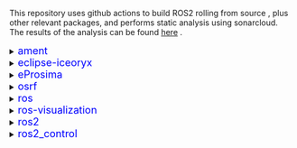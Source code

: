 This repository uses github actions to build ROS2 rolling from source , plus other relevant packages, and performs static analysis using sonarcloud.<br />The results of the analysis can be found [here](https://sonarcloud.io/summary/overall?id=muttistefano_ros2_sonarcloud) .<br /><details><summary><a style='color:blue;font-size:18px;'>ament</a></summary>
  * file : ament/ament_index/ament_index_python/ament_index_python/search_paths.py:21
<br />message : The return value of "str.format" must be used.
<br />[LINK](https://sonarcloud.io/project/issues?resolved=false&types=BUG&id=muttistefano_ros2_sonarcloud&open=AYISi4uWzCYfarq97P2L)
<br />
---
<br />
  * file : ament/ament_lint/ament_cpplint/ament_cpplint/cpplint.py:3621
<br />message : Rework this part of the regex to not match the empty string.
<br />[LINK](https://sonarcloud.io/project/issues?resolved=false&types=BUG&id=muttistefano_ros2_sonarcloud&open=AYISi4hnzCYfarq97PyS)
<br />
---
<br />
</details><details><summary><a style='color:blue;font-size:18px;'>eclipse-iceoryx</a></summary>
  * file : eclipse-iceoryx/iceoryx/doc/website/overrides/partials/footer.html:62
<br />message : Add an "alt" attribute to this image.
<br />[LINK](https://sonarcloud.io/project/issues?resolved=false&types=BUG&id=muttistefano_ros2_sonarcloud&open=AYISi1qYzCYfarq97PE2)
<br />
---
<br />
  * file : eclipse-iceoryx/iceoryx/doc/website/overrides/partials/footer.html:64
<br />message : Add an "alt" attribute to this image.
<br />[LINK](https://sonarcloud.io/project/issues?resolved=false&types=BUG&id=muttistefano_ros2_sonarcloud&open=AYISi1qYzCYfarq97PE3)
<br />
---
<br />
  * file : eclipse-iceoryx/iceoryx/doc/website/overrides/partials/footer.html:66
<br />message : Add an "alt" attribute to this image.
<br />[LINK](https://sonarcloud.io/project/issues?resolved=false&types=BUG&id=muttistefano_ros2_sonarcloud&open=AYISi1qYzCYfarq97PE4)
<br />
---
<br />
</details><details><summary><a style='color:blue;font-size:18px;'>eProsima</a></summary>
  * file : eProsima/Fast-CDR/include/fastcdr/FastBuffer.h:108
<br />message : Memory copy function accesses out-of-bound array element
<br />[LINK](https://sonarcloud.io/project/issues?resolved=false&types=BUG&id=muttistefano_ros2_sonarcloud&open=AYISi0NOzCYfarq97O-y)
<br />
---
<br />
  * file : eProsima/Fast-CDR/utils/doxygen/pages/customdoxygen.css:179
<br />message : Unexpected duplicate "font-size"
<br />[LINK](https://sonarcloud.io/project/issues?resolved=false&types=BUG&id=muttistefano_ros2_sonarcloud&open=AYISi0NwzCYfarq97O-7)
<br />
---
<br />
  * file : eProsima/Fast-CDR/utils/doxygen/pages/customdoxygen.css:266
<br />message : Unexpected nonstandard direction
<br />[LINK](https://sonarcloud.io/project/issues?resolved=false&types=BUG&id=muttistefano_ros2_sonarcloud&open=AYISi0NwzCYfarq97O-_)
<br />
---
<br />
  * file : eProsima/Fast-CDR/utils/doxygen/pages/customdoxygen.css:624
<br />message : Unexpected duplicate "background-color"
<br />[LINK](https://sonarcloud.io/project/issues?resolved=false&types=BUG&id=muttistefano_ros2_sonarcloud&open=AYISi0NwzCYfarq97O-8)
<br />
---
<br />
  * file : eProsima/Fast-CDR/utils/doxygen/pages/customdoxygen.css:805
<br />message : Unexpected missing generic font family
<br />[LINK](https://sonarcloud.io/project/issues?resolved=false&types=BUG&id=muttistefano_ros2_sonarcloud&open=AYISi0NwzCYfarq97O--)
<br />
---
<br />
  * file : eProsima/Fast-CDR/utils/doxygen/pages/customdoxygen.css:1013
<br />message : Unexpected duplicate "text-decoration"
<br />[LINK](https://sonarcloud.io/project/issues?resolved=false&types=BUG&id=muttistefano_ros2_sonarcloud&open=AYISi0NwzCYfarq97O-9)
<br />
---
<br />
  * file : eProsima/Fast-CDR/utils/doxygen/pages/eprosima_header.html:3
<br />message : Add "lang" and/or "xml:lang" attributes to this "html" element
<br />[LINK](https://sonarcloud.io/project/issues?resolved=false&types=BUG&id=muttistefano_ros2_sonarcloud&open=AYISi0NhzCYfarq97O-z)
<br />
---
<br />
  * file : eProsima/Fast-CDR/utils/doxygen/pages/eprosima_header.html:23
<br />message : Add "th" headers to this "table".
<br />[LINK](https://sonarcloud.io/project/issues?resolved=false&types=BUG&id=muttistefano_ros2_sonarcloud&open=AYISi0NhzCYfarq97O-1)
<br />
---
<br />
  * file : eProsima/Fast-CDR/utils/doxygen/pages/eprosima_header.html:23
<br />message : Add a description to this table.
<br />[LINK](https://sonarcloud.io/project/issues?resolved=false&types=BUG&id=muttistefano_ros2_sonarcloud&open=AYISi0NhzCYfarq97O-0)
<br />
---
<br />
  * file : eProsima/Fast-DDS/include/fastdds/rtps/common/Locator.h:252
<br />message : Use "operator==" to check object equality, "Locator_t" is not a trivially copyable type without padding.
<br />[LINK](https://sonarcloud.io/project/issues?resolved=false&types=BUG&id=muttistefano_ros2_sonarcloud&open=AYISiysezCYfarq97OI_)
<br />
---
<br />
  * file : eProsima/Fast-DDS/include/fastdds/rtps/messages/CDRMessage.hpp:95
<br />message : Null pointer passed to 1st parameter expecting 'nonnull'
<br />[LINK](https://sonarcloud.io/project/issues?resolved=false&types=BUG&id=muttistefano_ros2_sonarcloud&open=AYISiy0tzCYfarq97OPL)
<br />
---
<br />
  * file : eProsima/Fast-DDS/include/fastdds/rtps/messages/CDRMessage.hpp:472
<br />message : Null pointer passed to 2nd parameter expecting 'nonnull'
<br />[LINK](https://sonarcloud.io/project/issues?resolved=false&types=BUG&id=muttistefano_ros2_sonarcloud&open=AYISiy0tzCYfarq97OPM)
<br />
---
<br />
  * file : eProsima/Fast-DDS/include/fastdds/rtps/messages/RTPSMessageGroup.h:107
<br />message : Ensure that destructor of "RTPSMessageGroup" is exception-free and declare it "noexcept"
<br />[LINK](https://sonarcloud.io/project/issues?resolved=false&types=BUG&id=muttistefano_ros2_sonarcloud&open=AYISiy1zzCYfarq97OPc)
<br />
---
<br />
  * file : eProsima/Fast-DDS/include/fastrtps/utils/ProxyPool.hpp:75
<br />message : "std::move" shouldn't be called on a forwarding reference. Replace it with "std::forward".
<br />[LINK](https://sonarcloud.io/project/issues?resolved=false&types=BUG&id=muttistefano_ros2_sonarcloud&open=AYISiz_kzCYfarq97OxM)
<br />
---
<br />
  * file : eProsima/Fast-DDS/include/fastrtps/utils/ProxyPool.hpp:88
<br />message : "std::move" shouldn't be called on a forwarding reference. Replace it with "std::forward".
<br />[LINK](https://sonarcloud.io/project/issues?resolved=false&types=BUG&id=muttistefano_ros2_sonarcloud&open=AYISiz_kzCYfarq97OxO)
<br />
---
<br />
  * file : eProsima/Fast-DDS/include/fastrtps/utils/ProxyPool.hpp:98
<br />message : "std::move" shouldn't be called on a forwarding reference. Replace it with "std::forward".
<br />[LINK](https://sonarcloud.io/project/issues?resolved=false&types=BUG&id=muttistefano_ros2_sonarcloud&open=AYISiz_kzCYfarq97OxQ)
<br />
---
<br />
  * file : eProsima/Fast-DDS/include/fastrtps/utils/ProxyPool.hpp:98
<br />message : "std::move" shouldn't be called on a forwarding reference. Replace it with "std::forward".
<br />[LINK](https://sonarcloud.io/project/issues?resolved=false&types=BUG&id=muttistefano_ros2_sonarcloud&open=AYISiz_kzCYfarq97OxR)
<br />
---
<br />
  * file : eProsima/Fast-DDS/include/fastrtps/utils/shared_mutex.hpp:77
<br />message : Add a condition argument to this call to "wait".
<br />[LINK](https://sonarcloud.io/project/issues?resolved=false&types=BUG&id=muttistefano_ros2_sonarcloud&open=AYISiz-czCYfarq97Owe)
<br />
---
<br />
  * file : eProsima/Fast-DDS/include/fastrtps/utils/shared_mutex.hpp:82
<br />message : Add a condition argument to this call to "wait".
<br />[LINK](https://sonarcloud.io/project/issues?resolved=false&types=BUG&id=muttistefano_ros2_sonarcloud&open=AYISiz-czCYfarq97Owf)
<br />
---
<br />
  * file : eProsima/Fast-DDS/include/fastrtps/utils/shared_mutex.hpp:111
<br />message : Add a condition argument to this call to "wait".
<br />[LINK](https://sonarcloud.io/project/issues?resolved=false&types=BUG&id=muttistefano_ros2_sonarcloud&open=AYISiz-czCYfarq97Owg)
<br />
---
<br />
  * file : eProsima/Fast-DDS/src/cpp/dynamic-types/DynamicData.cpp:1229
<br />message : 1st function call argument is an uninitialized value
<br />[LINK](https://sonarcloud.io/project/issues?resolved=false&types=BUG&id=muttistefano_ros2_sonarcloud&open=AYISixjWzCYfarq97N7i)
<br />
---
<br />
  * file : eProsima/Fast-DDS/src/cpp/dynamic-types/DynamicTypeBuilderFactory.cpp:1108
<br />message : Forming reference to null pointer
<br />[LINK](https://sonarcloud.io/project/issues?resolved=false&types=BUG&id=muttistefano_ros2_sonarcloud&open=AYISixkXzCYfarq97N_c)
<br />
---
<br />
  * file : eProsima/Fast-DDS/src/cpp/dynamic-types/DynamicTypeBuilderFactory.cpp:1113
<br />message : Forming reference to null pointer
<br />[LINK](https://sonarcloud.io/project/issues?resolved=false&types=BUG&id=muttistefano_ros2_sonarcloud&open=AYISixkXzCYfarq97N_d)
<br />
---
<br />
  * file : eProsima/Fast-DDS/src/cpp/dynamic-types/DynamicTypeBuilderFactory.cpp:1119
<br />message : Forming reference to null pointer
<br />[LINK](https://sonarcloud.io/project/issues?resolved=false&types=BUG&id=muttistefano_ros2_sonarcloud&open=AYISixkXzCYfarq97N_e)
<br />
---
<br />
  * file : eProsima/Fast-DDS/src/cpp/dynamic-types/DynamicTypeBuilderFactory.cpp:1124
<br />message : Forming reference to null pointer
<br />[LINK](https://sonarcloud.io/project/issues?resolved=false&types=BUG&id=muttistefano_ros2_sonarcloud&open=AYISixkXzCYfarq97N_f)
<br />
---
<br />
  * file : eProsima/Fast-DDS/src/cpp/dynamic-types/DynamicTypeBuilderFactory.cpp:1129
<br />message : Forming reference to null pointer
<br />[LINK](https://sonarcloud.io/project/issues?resolved=false&types=BUG&id=muttistefano_ros2_sonarcloud&open=AYISixkXzCYfarq97N_g)
<br />
---
<br />
  * file : eProsima/Fast-DDS/src/cpp/dynamic-types/DynamicTypeBuilderFactory.cpp:1134
<br />message : Forming reference to null pointer
<br />[LINK](https://sonarcloud.io/project/issues?resolved=false&types=BUG&id=muttistefano_ros2_sonarcloud&open=AYISixkXzCYfarq97N_h)
<br />
---
<br />
  * file : eProsima/Fast-DDS/src/cpp/fastdds/core/policy/ParameterList.cpp:127
<br />message : The left operand of '==' is a garbage value
<br />[LINK](https://sonarcloud.io/project/issues?resolved=false&types=BUG&id=muttistefano_ros2_sonarcloud&open=AYISixU7zCYfarq97NVz)
<br />
---
<br />
  * file : eProsima/Fast-DDS/src/cpp/fastdds/core/policy/ParameterList.cpp:195
<br />message : The left operand of '==' is a garbage value
<br />[LINK](https://sonarcloud.io/project/issues?resolved=false&types=BUG&id=muttistefano_ros2_sonarcloud&open=AYISixU7zCYfarq97NV0)
<br />
---
<br />
  * file : eProsima/Fast-DDS/src/cpp/fastdds/core/policy/QosPoliciesSerializer.hpp:872
<br />message : 1st function call argument is an uninitialized value
<br />[LINK](https://sonarcloud.io/project/issues?resolved=false&types=BUG&id=muttistefano_ros2_sonarcloud&open=AYISixUezCYfarq97NVs)
<br />
---
<br />
  * file : eProsima/Fast-DDS/src/cpp/fastdds/domain/DomainParticipantImpl.cpp:1659
<br />message : Called C++ object pointer is null
<br />[LINK](https://sonarcloud.io/project/issues?resolved=false&types=BUG&id=muttistefano_ros2_sonarcloud&open=AYISixA0zCYfarq97NF-)
<br />
---
<br />
  * file : eProsima/Fast-DDS/src/cpp/fastdds/publisher/DataWriterImpl.cpp:1850
<br />message : The left operand of '==' is a garbage value
<br />[LINK](https://sonarcloud.io/project/issues?resolved=false&types=BUG&id=muttistefano_ros2_sonarcloud&open=AYISixPxzCYfarq97NSv)
<br />
---
<br />
  * file : eProsima/Fast-DDS/src/cpp/fastdds/subscriber/DataReaderImpl/ReadTakeCommand.hpp:93
<br />message : Do not throw uncaught exceptions in a destructor.
<br />[LINK](https://sonarcloud.io/project/issues?resolved=false&types=BUG&id=muttistefano_ros2_sonarcloud&open=AYISixBhzCYfarq97NHE)
<br />
---
<br />
  * file : eProsima/Fast-DDS/src/cpp/rtps/DataSharing/DataSharingListener.cpp:46
<br />message : Do not throw uncaught exceptions in a destructor.
<br />[LINK](https://sonarcloud.io/project/issues?resolved=false&types=BUG&id=muttistefano_ros2_sonarcloud&open=AYKfoz9MEkPBL9VHvoyi)
<br />
---
<br />
  * file : eProsima/Fast-DDS/src/cpp/rtps/flowcontrol/FlowControllerImpl.hpp:204
<br />message : Ensure that destructor of "FlowControllerAsyncPublishMode" is exception-free and declare it "noexcept"
<br />[LINK](https://sonarcloud.io/project/issues?resolved=false&types=BUG&id=muttistefano_ros2_sonarcloud&open=AYISiwwkzCYfarq97MyI)
<br />
---
<br />
  * file : eProsima/Fast-DDS/src/cpp/rtps/flowcontrol/FlowControllerImpl.hpp:226
<br />message : Add a condition argument to this call to "wait".
<br />[LINK](https://sonarcloud.io/project/issues?resolved=false&types=BUG&id=muttistefano_ros2_sonarcloud&open=AYISiwwkzCYfarq97MyM)
<br />
---
<br />
  * file : eProsima/Fast-DDS/src/cpp/rtps/flowcontrol/FlowControllerImpl.hpp:256
<br />message : Give class "FlowControllerSyncPublishMode" a noexcept destructor (for instance, make sure all subclasses have noexcept destructors).
<br />[LINK](https://sonarcloud.io/project/issues?resolved=false&types=BUG&id=muttistefano_ros2_sonarcloud&open=AYISiwwkzCYfarq97MyP)
<br />
---
<br />
  * file : eProsima/Fast-DDS/src/cpp/rtps/flowcontrol/FlowControllerImpl.hpp:270
<br />message : Give class "FlowControllerLimitedAsyncPublishMode" a noexcept destructor (for instance, make sure all subclasses have noexcept destructors).
<br />[LINK](https://sonarcloud.io/project/issues?resolved=false&types=BUG&id=muttistefano_ros2_sonarcloud&open=AYISiwwkzCYfarq97MyR)
<br />
---
<br />
  * file : eProsima/Fast-DDS/src/cpp/rtps/history/BasicPayloadPool.hpp:82
<br />message : The left operand of '==' is a garbage value
<br />[LINK](https://sonarcloud.io/project/issues?resolved=false&types=BUG&id=muttistefano_ros2_sonarcloud&open=AYISiwevzCYfarq97LWL)
<br />
---
<br />
  * file : eProsima/Fast-DDS/src/cpp/rtps/history/PoolConfig.h:49
<br />message : 2 uninitialized fields at the end of the constructor call
<br />[LINK](https://sonarcloud.io/project/issues?resolved=false&types=BUG&id=muttistefano_ros2_sonarcloud&open=AYISiwf2zCYfarq97LWn)
<br />
---
<br />
  * file : eProsima/Fast-DDS/src/cpp/rtps/messages/RTPSMessageGroup.cpp:218
<br />message : Ensure that destructor of "RTPSMessageGroup" is exception-free and declare it "noexcept"
<br />[LINK](https://sonarcloud.io/project/issues?resolved=false&types=BUG&id=muttistefano_ros2_sonarcloud&open=AYISiw0IzCYfarq97M08)
<br />
---
<br />
  * file : eProsima/Fast-DDS/src/cpp/rtps/messages/RTPSMessageGroup.cpp:230
<br />message : Do not throw uncaught exceptions in a destructor.
<br />[LINK](https://sonarcloud.io/project/issues?resolved=false&types=BUG&id=muttistefano_ros2_sonarcloud&open=AYISiw0IzCYfarq97M1H)
<br />
---
<br />
  * file : eProsima/Fast-DDS/src/cpp/rtps/messages/SendBuffersManager.cpp:92
<br />message : Add a condition argument to this call to "wait".
<br />[LINK](https://sonarcloud.io/project/issues?resolved=false&types=BUG&id=muttistefano_ros2_sonarcloud&open=AYISiw2JzCYfarq97M2o)
<br />
---
<br />
  * file : eProsima/Fast-DDS/src/cpp/rtps/participant/RTPSParticipantImpl.cpp:486
<br />message : Do not throw uncaught exceptions in a destructor.
<br />[LINK](https://sonarcloud.io/project/issues?resolved=false&types=BUG&id=muttistefano_ros2_sonarcloud&open=AYISiwWszCYfarq97LOf)
<br />
---
<br />
  * file : eProsima/Fast-DDS/src/cpp/rtps/persistence/sqlite3.c:21035
<br />message : Identical sub-expressions on both sides of operator "==".
<br />[LINK](https://sonarcloud.io/project/issues?resolved=false&types=BUG&id=muttistefano_ros2_sonarcloud&open=AYISiwtAzCYfarq97L2t)
<br />
---
<br />
  * file : eProsima/Fast-DDS/src/cpp/rtps/persistence/sqlite3.c:23519
<br />message : Access to field 'xWrite' results in a dereference of a null pointer (loaded from field 'pMethods')
<br />[LINK](https://sonarcloud.io/project/issues?resolved=false&types=BUG&id=muttistefano_ros2_sonarcloud&open=AYISiwtIzCYfarq97Mob)
<br />
---
<br />
  * file : eProsima/Fast-DDS/src/cpp/rtps/persistence/sqlite3.c:23530
<br />message : Access to field 'xFileSize' results in a dereference of a null pointer (loaded from field 'pMethods')
<br />[LINK](https://sonarcloud.io/project/issues?resolved=false&types=BUG&id=muttistefano_ros2_sonarcloud&open=AYISiwtIzCYfarq97Moc)
<br />
---
<br />
  * file : eProsima/Fast-DDS/src/cpp/rtps/persistence/sqlite3.c:28207
<br />message : Access to field 'pNext' results in a dereference of a null pointer (loaded from variable 'pBuf')
<br />[LINK](https://sonarcloud.io/project/issues?resolved=false&types=BUG&id=muttistefano_ros2_sonarcloud&open=AYISiwtIzCYfarq97Mod)
<br />
---
<br />
  * file : eProsima/Fast-DDS/src/cpp/rtps/persistence/sqlite3.c:28217
<br />message : Access to field 'pNext' results in a dereference of a null pointer (loaded from variable 'pBuf')
<br />[LINK](https://sonarcloud.io/project/issues?resolved=false&types=BUG&id=muttistefano_ros2_sonarcloud&open=AYISiwtIzCYfarq97Moe)
<br />
---
<br />
  * file : eProsima/Fast-DDS/src/cpp/rtps/persistence/sqlite3.c:29603
<br />message : Null pointer passed to 2nd parameter expecting 'nonnull'
<br />[LINK](https://sonarcloud.io/project/issues?resolved=false&types=BUG&id=muttistefano_ros2_sonarcloud&open=AYISiwtIzCYfarq97Mof)
<br />
---
<br />
  * file : eProsima/Fast-DDS/src/cpp/rtps/persistence/sqlite3.c:31638
<br />message : Identical sub-expressions on both sides of operator "==".
<br />[LINK](https://sonarcloud.io/project/issues?resolved=false&types=BUG&id=muttistefano_ros2_sonarcloud&open=AYISiwtAzCYfarq97L5J)
<br />
---
<br />
  * file : eProsima/Fast-DDS/src/cpp/rtps/persistence/sqlite3.c:31646
<br />message : Identical sub-expressions on both sides of operator "==".
<br />[LINK](https://sonarcloud.io/project/issues?resolved=false&types=BUG&id=muttistefano_ros2_sonarcloud&open=AYISiwtAzCYfarq97L5K)
<br />
---
<br />
  * file : eProsima/Fast-DDS/src/cpp/rtps/persistence/sqlite3.c:32975
<br />message : Null pointer passed to 1st parameter expecting 'nonnull'
<br />[LINK](https://sonarcloud.io/project/issues?resolved=false&types=BUG&id=muttistefano_ros2_sonarcloud&open=AYISiwtIzCYfarq97Mog)
<br />
---
<br />
  * file : eProsima/Fast-DDS/src/cpp/rtps/persistence/sqlite3.c:49776
<br />message : The left operand of '&' is a garbage value
<br />[LINK](https://sonarcloud.io/project/issues?resolved=false&types=BUG&id=muttistefano_ros2_sonarcloud&open=AYISiwtIzCYfarq97Moi)
<br />
---
<br />
  * file : eProsima/Fast-DDS/src/cpp/rtps/persistence/sqlite3.c:50282
<br />message : Memory set function overflows the destination buffer
<br />[LINK](https://sonarcloud.io/project/issues?resolved=false&types=BUG&id=muttistefano_ros2_sonarcloud&open=AYISiwtIzCYfarq97Moj)
<br />
---
<br />
  * file : eProsima/Fast-DDS/src/cpp/rtps/persistence/sqlite3.c:55801
<br />message : Access to field 'pgno' results in a dereference of a null pointer (loaded from variable 'pList')
<br />[LINK](https://sonarcloud.io/project/issues?resolved=false&types=BUG&id=muttistefano_ros2_sonarcloud&open=AYISiwtIzCYfarq97Mok)
<br />
---
<br />
  * file : eProsima/Fast-DDS/src/cpp/rtps/persistence/sqlite3.c:57638
<br />message : Identical sub-expressions on both sides of operator "".
<br />[LINK](https://sonarcloud.io/project/issues?resolved=false&types=BUG&id=muttistefano_ros2_sonarcloud&open=AYISiwtBzCYfarq97L9K)
<br />
---
<br />
  * file : eProsima/Fast-DDS/src/cpp/rtps/persistence/sqlite3.c:57670
<br />message : Out of bound memory access (access exceeds upper limit of memory block)
<br />[LINK](https://sonarcloud.io/project/issues?resolved=false&types=BUG&id=muttistefano_ros2_sonarcloud&open=AYISiwtIzCYfarq97Mom)
<br />
---
<br />
  * file : eProsima/Fast-DDS/src/cpp/rtps/persistence/sqlite3.c:59196
<br />message : Identical sub-expressions on both sides of operator "==".
<br />[LINK](https://sonarcloud.io/project/issues?resolved=false&types=BUG&id=muttistefano_ros2_sonarcloud&open=AYISiwtBzCYfarq97L9i)
<br />
---
<br />
  * file : eProsima/Fast-DDS/src/cpp/rtps/persistence/sqlite3.c:60180
<br />message : Dereference of null pointer (loaded from variable 'pbOpen')
<br />[LINK](https://sonarcloud.io/project/issues?resolved=false&types=BUG&id=muttistefano_ros2_sonarcloud&open=AYISiwtIzCYfarq97Mon)
<br />
---
<br />
  * file : eProsima/Fast-DDS/src/cpp/rtps/persistence/sqlite3.c:61931
<br />message : Null pointer passed to 1st parameter expecting 'nonnull'
<br />[LINK](https://sonarcloud.io/project/issues?resolved=false&types=BUG&id=muttistefano_ros2_sonarcloud&open=AYISiwtIzCYfarq97Moo)
<br />
---
<br />
  * file : eProsima/Fast-DDS/src/cpp/rtps/persistence/sqlite3.c:63787
<br />message : Access to field 'pData' results in a dereference of a null pointer (loaded from variable 'pPage')
<br />[LINK](https://sonarcloud.io/project/issues?resolved=false&types=BUG&id=muttistefano_ros2_sonarcloud&open=AYISiwtIzCYfarq97Mop)
<br />
---
<br />
  * file : eProsima/Fast-DDS/src/cpp/rtps/persistence/sqlite3.c:71998
<br />message : The left operand of '+' is a garbage value
<br />[LINK](https://sonarcloud.io/project/issues?resolved=false&types=BUG&id=muttistefano_ros2_sonarcloud&open=AYISiwtIzCYfarq97Mos)
<br />
---
<br />
  * file : eProsima/Fast-DDS/src/cpp/rtps/persistence/sqlite3.c:72023
<br />message : Null pointer passed to 2nd parameter expecting 'nonnull'
<br />[LINK](https://sonarcloud.io/project/issues?resolved=false&types=BUG&id=muttistefano_ros2_sonarcloud&open=AYISiwtIzCYfarq97Mot)
<br />
---
<br />
  * file : eProsima/Fast-DDS/src/cpp/rtps/persistence/sqlite3.c:72500
<br />message : Out of bound memory access (access exceeds upper limit of memory block)
<br />[LINK](https://sonarcloud.io/project/issues?resolved=false&types=BUG&id=muttistefano_ros2_sonarcloud&open=AYISiwtIzCYfarq97Mou)
<br />
---
<br />
  * file : eProsima/Fast-DDS/src/cpp/rtps/persistence/sqlite3.c:72588
<br />message : Out of bound memory access (access exceeds upper limit of memory block)
<br />[LINK](https://sonarcloud.io/project/issues?resolved=false&types=BUG&id=muttistefano_ros2_sonarcloud&open=AYISiwtIzCYfarq97Mov)
<br />
---
<br />
  * file : eProsima/Fast-DDS/src/cpp/rtps/persistence/sqlite3.c:74057
<br />message : Null pointer passed to 2nd parameter expecting 'nonnull'
<br />[LINK](https://sonarcloud.io/project/issues?resolved=false&types=BUG&id=muttistefano_ros2_sonarcloud&open=AYISiwtIzCYfarq97Mow)
<br />
---
<br />
  * file : eProsima/Fast-DDS/src/cpp/rtps/persistence/sqlite3.c:74242
<br />message : The left operand of '+' is a garbage value
<br />[LINK](https://sonarcloud.io/project/issues?resolved=false&types=BUG&id=muttistefano_ros2_sonarcloud&open=AYISiwtIzCYfarq97Mox)
<br />
---
<br />
  * file : eProsima/Fast-DDS/src/cpp/rtps/persistence/sqlite3.c:74270
<br />message : Branch condition evaluates to a garbage value
<br />[LINK](https://sonarcloud.io/project/issues?resolved=false&types=BUG&id=muttistefano_ros2_sonarcloud&open=AYISiwtIzCYfarq97Moy)
<br />
---
<br />
  * file : eProsima/Fast-DDS/src/cpp/rtps/persistence/sqlite3.c:77300
<br />message : Assigned value is garbage or undefined
<br />[LINK](https://sonarcloud.io/project/issues?resolved=false&types=BUG&id=muttistefano_ros2_sonarcloud&open=AYISiwtIzCYfarq97Moz)
<br />
---
<br />
  * file : eProsima/Fast-DDS/src/cpp/rtps/persistence/sqlite3.c:78939
<br />message : Memory set function overflows the destination buffer
<br />[LINK](https://sonarcloud.io/project/issues?resolved=false&types=BUG&id=muttistefano_ros2_sonarcloud&open=AYISiwtIzCYfarq97Mo0)
<br />
---
<br />
  * file : eProsima/Fast-DDS/src/cpp/rtps/persistence/sqlite3.c:80552
<br />message : Out of bound memory access (access exceeds upper limit of memory block)
<br />[LINK](https://sonarcloud.io/project/issues?resolved=false&types=BUG&id=muttistefano_ros2_sonarcloud&open=AYISiwtIzCYfarq97Mo1)
<br />
---
<br />
  * file : eProsima/Fast-DDS/src/cpp/rtps/persistence/sqlite3.c:83494
<br />message : Out of bound memory access (access exceeds upper limit of memory block)
<br />[LINK](https://sonarcloud.io/project/issues?resolved=false&types=BUG&id=muttistefano_ros2_sonarcloud&open=AYISiwtIzCYfarq97Mo2)
<br />
---
<br />
  * file : eProsima/Fast-DDS/src/cpp/rtps/persistence/sqlite3.c:86405
<br />message : Address of stack memory associated with local variable 'zBase' returned to caller
<br />[LINK](https://sonarcloud.io/project/issues?resolved=false&types=BUG&id=muttistefano_ros2_sonarcloud&open=AYISiwtIzCYfarq97Mo3)
<br />
---
<br />
  * file : eProsima/Fast-DDS/src/cpp/rtps/persistence/sqlite3.c:96382
<br />message : Memory set function overflows the destination buffer
<br />[LINK](https://sonarcloud.io/project/issues?resolved=false&types=BUG&id=muttistefano_ros2_sonarcloud&open=AYISiwtIzCYfarq97Mo6)
<br />
---
<br />
  * file : eProsima/Fast-DDS/src/cpp/rtps/persistence/sqlite3.c:96799
<br />message : Memory copy function accesses out-of-bound array element
<br />[LINK](https://sonarcloud.io/project/issues?resolved=false&types=BUG&id=muttistefano_ros2_sonarcloud&open=AYISiwtIzCYfarq97Mo7)
<br />
---
<br />
  * file : eProsima/Fast-DDS/src/cpp/rtps/persistence/sqlite3.c:97058
<br />message : Dereference of null pointer
<br />[LINK](https://sonarcloud.io/project/issues?resolved=false&types=BUG&id=muttistefano_ros2_sonarcloud&open=AYISiwtIzCYfarq97Mo8)
<br />
---
<br />
  * file : eProsima/Fast-DDS/src/cpp/rtps/persistence/sqlite3.c:98630
<br />message : Memory copy function accesses out-of-bound array element
<br />[LINK](https://sonarcloud.io/project/issues?resolved=false&types=BUG&id=muttistefano_ros2_sonarcloud&open=AYISiwtIzCYfarq97Mo-)
<br />
---
<br />
  * file : eProsima/Fast-DDS/src/cpp/rtps/persistence/sqlite3.c:98630
<br />message : Null pointer passed to 2nd parameter expecting 'nonnull'
<br />[LINK](https://sonarcloud.io/project/issues?resolved=false&types=BUG&id=muttistefano_ros2_sonarcloud&open=AYISiwtIzCYfarq97Mo9)
<br />
---
<br />
  * file : eProsima/Fast-DDS/src/cpp/rtps/persistence/sqlite3.c:101569
<br />message : Access to field 'flags' results in a dereference of a null pointer (loaded from variable 'pLeft')
<br />[LINK](https://sonarcloud.io/project/issues?resolved=false&types=BUG&id=muttistefano_ros2_sonarcloud&open=AYISiwtIzCYfarq97Mo_)
<br />
---
<br />
  * file : eProsima/Fast-DDS/src/cpp/rtps/persistence/sqlite3.c:101651
<br />message : Access to field 'nExpr' results in a dereference of a null pointer (loaded from field 'pList')
<br />[LINK](https://sonarcloud.io/project/issues?resolved=false&types=BUG&id=muttistefano_ros2_sonarcloud&open=AYISiwtIzCYfarq97MpA)
<br />
---
<br />
  * file : eProsima/Fast-DDS/src/cpp/rtps/persistence/sqlite3.c:102071
<br />message : Null pointer passed to 2nd parameter expecting 'nonnull'
<br />[LINK](https://sonarcloud.io/project/issues?resolved=false&types=BUG&id=muttistefano_ros2_sonarcloud&open=AYISiwtIzCYfarq97MpB)
<br />
---
<br />
  * file : eProsima/Fast-DDS/src/cpp/rtps/persistence/sqlite3.c:102965
<br />message : Out of bound memory access (access exceeds upper limit of memory block)
<br />[LINK](https://sonarcloud.io/project/issues?resolved=false&types=BUG&id=muttistefano_ros2_sonarcloud&open=AYISiwtIzCYfarq97MpC)
<br />
---
<br />
  * file : eProsima/Fast-DDS/src/cpp/rtps/persistence/sqlite3.c:103694
<br />message : Access to field 'nExpr' results in a dereference of a null pointer (loaded from variable 'pEList')
<br />[LINK](https://sonarcloud.io/project/issues?resolved=false&types=BUG&id=muttistefano_ros2_sonarcloud&open=AYISiwtIzCYfarq97MpD)
<br />
---
<br />
  * file : eProsima/Fast-DDS/src/cpp/rtps/persistence/sqlite3.c:104998
<br />message : Access to field 'nExpr' results in a dereference of a null pointer (loaded from variable 'pFarg')
<br />[LINK](https://sonarcloud.io/project/issues?resolved=false&types=BUG&id=muttistefano_ros2_sonarcloud&open=AYISiwtIzCYfarq97MpE)
<br />
---
<br />
  * file : eProsima/Fast-DDS/src/cpp/rtps/persistence/sqlite3.c:108170
<br />message : Returned pointer value points outside the original object (potential buffer overflow)
<br />[LINK](https://sonarcloud.io/project/issues?resolved=false&types=BUG&id=muttistefano_ros2_sonarcloud&open=AYISiwtIzCYfarq97MpF)
<br />
---
<br />
  * file : eProsima/Fast-DDS/src/cpp/rtps/persistence/sqlite3.c:112309
<br />message : Access to field 'nSrc' results in a dereference of a null pointer (loaded from variable 'pTabList')
<br />[LINK](https://sonarcloud.io/project/issues?resolved=false&types=BUG&id=muttistefano_ros2_sonarcloud&open=AYISiwtIzCYfarq97MpK)
<br />
---
<br />
  * file : eProsima/Fast-DDS/src/cpp/rtps/persistence/sqlite3.c:115117
<br />message : Access to field 'z' results in a dereference of a null pointer (loaded from variable 'pCons')
<br />[LINK](https://sonarcloud.io/project/issues?resolved=false&types=BUG&id=muttistefano_ros2_sonarcloud&open=AYISiwtIzCYfarq97MpL)
<br />
---
<br />
  * file : eProsima/Fast-DDS/src/cpp/rtps/persistence/sqlite3.c:115797
<br />message : Memory copy function overflows the destination buffer
<br />[LINK](https://sonarcloud.io/project/issues?resolved=false&types=BUG&id=muttistefano_ros2_sonarcloud&open=AYISiwtIzCYfarq97MpM)
<br />
---
<br />
  * file : eProsima/Fast-DDS/src/cpp/rtps/persistence/sqlite3.c:116947
<br />message : Out of bound memory access (access exceeds upper limit of memory block)
<br />[LINK](https://sonarcloud.io/project/issues?resolved=false&types=BUG&id=muttistefano_ros2_sonarcloud&open=AYISiwtIzCYfarq97MpO)
<br />
---
<br />
  * file : eProsima/Fast-DDS/src/cpp/rtps/persistence/sqlite3.c:117662
<br />message : Out of bound memory access (access exceeds upper limit of memory block)
<br />[LINK](https://sonarcloud.io/project/issues?resolved=false&types=BUG&id=muttistefano_ros2_sonarcloud&open=AYISiwtIzCYfarq97MpP)
<br />
---
<br />
  * file : eProsima/Fast-DDS/src/cpp/rtps/persistence/sqlite3.c:120615
<br />message : Memory copy function overflows the destination buffer
<br />[LINK](https://sonarcloud.io/project/issues?resolved=false&types=BUG&id=muttistefano_ros2_sonarcloud&open=AYISiwtIzCYfarq97MpQ)
<br />
---
<br />
  * file : eProsima/Fast-DDS/src/cpp/rtps/persistence/sqlite3.c:122231
<br />message : Access to field 'nKeyCol' results in a dereference of a null pointer (loaded from variable 'pIdx')
<br />[LINK](https://sonarcloud.io/project/issues?resolved=false&types=BUG&id=muttistefano_ros2_sonarcloud&open=AYISiwtIzCYfarq97MpR)
<br />
---
<br />
  * file : eProsima/Fast-DDS/src/cpp/rtps/persistence/sqlite3.c:122556
<br />message : Out of bound memory access (access exceeds upper limit of memory block)
<br />[LINK](https://sonarcloud.io/project/issues?resolved=false&types=BUG&id=muttistefano_ros2_sonarcloud&open=AYISiwtIzCYfarq97MpS)
<br />
---
<br />
  * file : eProsima/Fast-DDS/src/cpp/rtps/persistence/sqlite3.c:122965
<br />message : Access to field 'op' results in a dereference of a null pointer (loaded from variable 'pStep')
<br />[LINK](https://sonarcloud.io/project/issues?resolved=false&types=BUG&id=muttistefano_ros2_sonarcloud&open=AYISiwtIzCYfarq97MpT)
<br />
---
<br />
  * file : eProsima/Fast-DDS/src/cpp/rtps/persistence/sqlite3.c:122970
<br />message : Access to field 'op' results in a dereference of a null pointer (loaded from variable 'pStep')
<br />[LINK](https://sonarcloud.io/project/issues?resolved=false&types=BUG&id=muttistefano_ros2_sonarcloud&open=AYISiwtIzCYfarq97MpU)
<br />
---
<br />
  * file : eProsima/Fast-DDS/src/cpp/rtps/persistence/sqlite3.c:126056
<br />message : Access to field 'tnum' results in a dereference of a null pointer (loaded from variable 'pSrcIdx')
<br />[LINK](https://sonarcloud.io/project/issues?resolved=false&types=BUG&id=muttistefano_ros2_sonarcloud&open=AYISiwtIzCYfarq97MpV)
<br />
---
<br />
  * file : eProsima/Fast-DDS/src/cpp/rtps/persistence/sqlite3.c:129429
<br />message : Identical sub-expressions on both sides of operator "==".
<br />[LINK](https://sonarcloud.io/project/issues?resolved=false&types=BUG&id=muttistefano_ros2_sonarcloud&open=AYISiwtFzCYfarq97MZM)
<br />
---
<br />
  * file : eProsima/Fast-DDS/src/cpp/rtps/persistence/sqlite3.c:130940
<br />message : Out of bound memory access (access exceeds upper limit of memory block)
<br />[LINK](https://sonarcloud.io/project/issues?resolved=false&types=BUG&id=muttistefano_ros2_sonarcloud&open=AYISiwtIzCYfarq97MpX)
<br />
---
<br />
  * file : eProsima/Fast-DDS/src/cpp/rtps/persistence/sqlite3.c:131335
<br />message : Identical sub-expressions on both sides of operator "-".
<br />[LINK](https://sonarcloud.io/project/issues?resolved=false&types=BUG&id=muttistefano_ros2_sonarcloud&open=AYISiwtFzCYfarq97MZz)
<br />
---
<br />
  * file : eProsima/Fast-DDS/src/cpp/rtps/persistence/sqlite3.c:133530
<br />message : Out of bound memory access (access exceeds upper limit of memory block)
<br />[LINK](https://sonarcloud.io/project/issues?resolved=false&types=BUG&id=muttistefano_ros2_sonarcloud&open=AYISiwtIzCYfarq97MpY)
<br />
---
<br />
  * file : eProsima/Fast-DDS/src/cpp/rtps/persistence/sqlite3.c:134449
<br />message : Out of bound memory access (access exceeds upper limit of memory block)
<br />[LINK](https://sonarcloud.io/project/issues?resolved=false&types=BUG&id=muttistefano_ros2_sonarcloud&open=AYISiwtIzCYfarq97MpZ)
<br />
---
<br />
  * file : eProsima/Fast-DDS/src/cpp/rtps/persistence/sqlite3.c:135059
<br />message : Out of bound memory access (access exceeds upper limit of memory block)
<br />[LINK](https://sonarcloud.io/project/issues?resolved=false&types=BUG&id=muttistefano_ros2_sonarcloud&open=AYISiwtIzCYfarq97Mpc)
<br />
---
<br />
  * file : eProsima/Fast-DDS/src/cpp/rtps/persistence/sqlite3.c:135455
<br />message : Out of bound memory access (access exceeds upper limit of memory block)
<br />[LINK](https://sonarcloud.io/project/issues?resolved=false&types=BUG&id=muttistefano_ros2_sonarcloud&open=AYISiwtIzCYfarq97Mpd)
<br />
---
<br />
  * file : eProsima/Fast-DDS/src/cpp/rtps/persistence/sqlite3.c:136347
<br />message : Access to field 'pSrc' results in a dereference of a null pointer (loaded from variable 'pSub')
<br />[LINK](https://sonarcloud.io/project/issues?resolved=false&types=BUG&id=muttistefano_ros2_sonarcloud&open=AYISiwtIzCYfarq97Mpe)
<br />
---
<br />
  * file : eProsima/Fast-DDS/src/cpp/rtps/persistence/sqlite3.c:136382
<br />message : Out of bound memory access (access exceeds upper limit of memory block)
<br />[LINK](https://sonarcloud.io/project/issues?resolved=false&types=BUG&id=muttistefano_ros2_sonarcloud&open=AYISiwtIzCYfarq97Mpf)
<br />
---
<br />
  * file : eProsima/Fast-DDS/src/cpp/rtps/persistence/sqlite3.c:137150
<br />message : Returned pointer value points outside the original object (potential buffer overflow)
<br />[LINK](https://sonarcloud.io/project/issues?resolved=false&types=BUG&id=muttistefano_ros2_sonarcloud&open=AYISiwtIzCYfarq97Mpg)
<br />
---
<br />
  * file : eProsima/Fast-DDS/src/cpp/rtps/persistence/sqlite3.c:138173
<br />message : Returned pointer value points outside the original object (potential buffer overflow)
<br />[LINK](https://sonarcloud.io/project/issues?resolved=false&types=BUG&id=muttistefano_ros2_sonarcloud&open=AYISiwtIzCYfarq97Mpi)
<br />
---
<br />
  * file : eProsima/Fast-DDS/src/cpp/rtps/persistence/sqlite3.c:140054
<br />message : Access to field 'pSchema' results in a dereference of a null pointer (loaded from variable 'pLink')
<br />[LINK](https://sonarcloud.io/project/issues?resolved=false&types=BUG&id=muttistefano_ros2_sonarcloud&open=AYISiwtIzCYfarq97Mpj)
<br />
---
<br />
  * file : eProsima/Fast-DDS/src/cpp/rtps/persistence/sqlite3.c:146322
<br />message : Dereference of null pointer
<br />[LINK](https://sonarcloud.io/project/issues?resolved=false&types=BUG&id=muttistefano_ros2_sonarcloud&open=AYISiwtIzCYfarq97Mpk)
<br />
---
<br />
  * file : eProsima/Fast-DDS/src/cpp/rtps/persistence/sqlite3.c:147194
<br />message : Memory copy function overflows the destination buffer
<br />[LINK](https://sonarcloud.io/project/issues?resolved=false&types=BUG&id=muttistefano_ros2_sonarcloud&open=AYISiwtIzCYfarq97Mpl)
<br />
---
<br />
  * file : eProsima/Fast-DDS/src/cpp/rtps/persistence/sqlite3.c:147692
<br />message : Memory set function overflows the destination buffer
<br />[LINK](https://sonarcloud.io/project/issues?resolved=false&types=BUG&id=muttistefano_ros2_sonarcloud&open=AYISiwtIzCYfarq97Mpm)
<br />
---
<br />
  * file : eProsima/Fast-DDS/src/cpp/rtps/persistence/sqlite3.c:148889
<br />message : Out of bound memory access (access exceeds upper limit of memory block)
<br />[LINK](https://sonarcloud.io/project/issues?resolved=false&types=BUG&id=muttistefano_ros2_sonarcloud&open=AYISiwtIzCYfarq97Mpn)
<br />
---
<br />
  * file : eProsima/Fast-DDS/src/cpp/rtps/persistence/sqlite3.c:149559
<br />message : Access to field 'op' results in a dereference of a null pointer
<br />[LINK](https://sonarcloud.io/project/issues?resolved=false&types=BUG&id=muttistefano_ros2_sonarcloud&open=AYISiwtIzCYfarq97Mpo)
<br />
---
<br />
  * file : eProsima/Fast-DDS/src/cpp/rtps/persistence/sqlite3.c:154116
<br />message : Memory set function overflows the destination buffer
<br />[LINK](https://sonarcloud.io/project/issues?resolved=false&types=BUG&id=muttistefano_ros2_sonarcloud&open=AYISiwtIzCYfarq97Mpp)
<br />
---
<br />
  * file : eProsima/Fast-DDS/src/cpp/rtps/persistence/sqlite3.c:154627
<br />message : Access to field 'pParse' results in a dereference of a null pointer (loaded from variable 'pWInfo')
<br />[LINK](https://sonarcloud.io/project/issues?resolved=false&types=BUG&id=muttistefano_ros2_sonarcloud&open=AYISiwtIzCYfarq97Mpq)
<br />
---
<br />
  * file : eProsima/Fast-DDS/src/cpp/rtps/persistence/sqlite3.c:168161
<br />message : Array access (from variable 'zFilename') results in a null pointer dereference
<br />[LINK](https://sonarcloud.io/project/issues?resolved=false&types=BUG&id=muttistefano_ros2_sonarcloud&open=AYISiwtIzCYfarq97Mps)
<br />
---
<br />
  * file : eProsima/Fast-DDS/src/cpp/rtps/persistence/sqlite3.c:169410
<br />message : Out of bound memory access (access exceeds upper limit of memory block)
<br />[LINK](https://sonarcloud.io/project/issues?resolved=false&types=BUG&id=muttistefano_ros2_sonarcloud&open=AYISiwtIzCYfarq97Mpt)
<br />
---
<br />
  * file : eProsima/Fast-DDS/src/cpp/rtps/persistence/sqlite3.c:169410
<br />message : Out of bound memory access (access exceeds upper limit of memory block)
<br />[LINK](https://sonarcloud.io/project/issues?resolved=false&types=BUG&id=muttistefano_ros2_sonarcloud&open=AYISiwtIzCYfarq97Mpu)
<br />
---
<br />
  * file : eProsima/Fast-DDS/src/cpp/rtps/persistence/sqlite3.c:169410
<br />message : Out of bound memory access (access exceeds upper limit of memory block)
<br />[LINK](https://sonarcloud.io/project/issues?resolved=false&types=BUG&id=muttistefano_ros2_sonarcloud&open=AYISiwtIzCYfarq97Mpv)
<br />
---
<br />
  * file : eProsima/Fast-DDS/src/cpp/rtps/persistence/sqlite3.c:169410
<br />message : Out of bound memory access (access exceeds upper limit of memory block)
<br />[LINK](https://sonarcloud.io/project/issues?resolved=false&types=BUG&id=muttistefano_ros2_sonarcloud&open=AYISiwtIzCYfarq97Mpw)
<br />
---
<br />
  * file : eProsima/Fast-DDS/src/cpp/rtps/transport/ChannelResource.cpp:48
<br />message : Null pointer passed to 1st parameter expecting 'nonnull'
<br />[LINK](https://sonarcloud.io/project/issues?resolved=false&types=BUG&id=muttistefano_ros2_sonarcloud&open=AYISiwG_zCYfarq97Kys)
<br />
---
<br />
  * file : eProsima/Fast-DDS/src/cpp/rtps/transport/TCPAcceptorBasic.h:59
<br />message : Do not throw uncaught exceptions in a destructor.
<br />[LINK](https://sonarcloud.io/project/issues?resolved=false&types=BUG&id=muttistefano_ros2_sonarcloud&open=AYISiwH3zCYfarq97Ky8)
<br />
---
<br />
  * file : eProsima/Fast-DDS/src/cpp/rtps/transport/TCPAcceptorBasic.h:60
<br />message : Do not throw uncaught exceptions in a destructor.
<br />[LINK](https://sonarcloud.io/project/issues?resolved=false&types=BUG&id=muttistefano_ros2_sonarcloud&open=AYISiwH3zCYfarq97Ky9)
<br />
---
<br />
  * file : eProsima/Fast-DDS/src/cpp/rtps/transport/TCPAcceptorSecure.h:60
<br />message : Do not throw uncaught exceptions in a destructor.
<br />[LINK](https://sonarcloud.io/project/issues?resolved=false&types=BUG&id=muttistefano_ros2_sonarcloud&open=AYISiwJEzCYfarq97K1o)
<br />
---
<br />
  * file : eProsima/Fast-DDS/src/cpp/rtps/transport/TCPAcceptorSecure.h:61
<br />message : Do not throw uncaught exceptions in a destructor.
<br />[LINK](https://sonarcloud.io/project/issues?resolved=false&types=BUG&id=muttistefano_ros2_sonarcloud&open=AYISiwJEzCYfarq97K1p)
<br />
---
<br />
  * file : eProsima/Fast-DDS/src/cpp/rtps/transport/TCPv4Transport.cpp:124
<br />message : Use pointer or reference to avoid slicing from "TCPv4TransportDescriptor" to "TCPTransportDescriptor".
<br />[LINK](https://sonarcloud.io/project/issues?resolved=false&types=BUG&id=muttistefano_ros2_sonarcloud&open=AYISiwDNzCYfarq97KvP)
<br />
---
<br />
  * file : eProsima/Fast-DDS/src/cpp/rtps/transport/shared_mem/SharedMemManager.hpp:261
<br />message : Do not throw uncaught exceptions in a destructor.
<br />[LINK](https://sonarcloud.io/project/issues?resolved=false&types=BUG&id=muttistefano_ros2_sonarcloud&open=AYISiwAvzCYfarq97Ks8)
<br />
---
<br />
  * file : eProsima/Fast-DDS/src/cpp/rtps/transport/tcp/RTCPMessageManager.cpp:74
<br />message : Memory copy function overflows the destination buffer
<br />[LINK](https://sonarcloud.io/project/issues?resolved=false&types=BUG&id=muttistefano_ros2_sonarcloud&open=AYISiv_EzCYfarq97Kpv)
<br />
---
<br />
  * file : eProsima/Fast-DDS/src/cpp/rtps/transport/test_UDPv4Transport.cpp:289
<br />message : Null pointer passed to 1st parameter expecting 'nonnull'
<br />[LINK](https://sonarcloud.io/project/issues?resolved=false&types=BUG&id=muttistefano_ros2_sonarcloud&open=AYISiv_UzCYfarq97KqS)
<br />
---
<br />
  * file : eProsima/Fast-DDS/src/cpp/rtps/writer/StatefulWriter.cpp:339
<br />message : Do not throw uncaught exceptions in a destructor.
<br />[LINK](https://sonarcloud.io/project/issues?resolved=false&types=BUG&id=muttistefano_ros2_sonarcloud&open=AYISiw4TzCYfarq97M5g)
<br />
---
<br />
  * file : eProsima/Fast-DDS/src/cpp/rtps/writer/StatefulWriter.cpp:346
<br />message : Do not throw uncaught exceptions in a destructor.
<br />[LINK](https://sonarcloud.io/project/issues?resolved=false&types=BUG&id=muttistefano_ros2_sonarcloud&open=AYISiw4TzCYfarq97M5h)
<br />
---
<br />
  * file : eProsima/Fast-DDS/src/cpp/rtps/writer/StatefulWriter.cpp:353
<br />message : Do not throw uncaught exceptions in a destructor.
<br />[LINK](https://sonarcloud.io/project/issues?resolved=false&types=BUG&id=muttistefano_ros2_sonarcloud&open=AYISiw4TzCYfarq97M5i)
<br />
---
<br />
  * file : eProsima/Fast-DDS/src/cpp/rtps/xmlparser/XMLDynamicParser.cpp:196
<br />message : Called C++ object pointer is null
<br />[LINK](https://sonarcloud.io/project/issues?resolved=false&types=BUG&id=muttistefano_ros2_sonarcloud&open=AYISiwhUzCYfarq97Lna)
<br />
---
<br />
  * file : eProsima/Fast-DDS/src/cpp/rtps/xmlparser/XMLParser.cpp:504
<br />message : Identical sub-expressions on both sides of operator "||".
<br />[LINK](https://sonarcloud.io/project/issues?resolved=false&types=BUG&id=muttistefano_ros2_sonarcloud&open=AYISiwhmzCYfarq97Ln5)
<br />
---
<br />
  * file : eProsima/Fast-DDS/thirdparty/boost/include/boost/interprocess/detail/segment_manager_helper.hpp:75
<br />message : Do not throw uncaught exceptions in a destructor.
<br />[LINK](https://sonarcloud.io/project/issues?resolved=false&types=BUG&id=muttistefano_ros2_sonarcloud&open=AYISiutdzCYfarq97JkU)
<br />
---
<br />
  * file : eProsima/Fast-DDS/thirdparty/boost/include/boost/interprocess/mem_algo/detail/mem_algo_common.hpp:318
<br />message : Remove the unary minus operator or change the expression's underlying type.
<br />[LINK](https://sonarcloud.io/project/issues?resolved=false&types=BUG&id=muttistefano_ros2_sonarcloud&open=AYISiuxZzCYfarq97Jn-)
<br />
---
<br />
  * file : eProsima/Fast-DDS/thirdparty/boost/include/boost/interprocess/sync/posix/mutex.hpp:132
<br />message : This lock has already been unlocked
<br />[LINK](https://sonarcloud.io/project/issues?resolved=false&types=BUG&id=muttistefano_ros2_sonarcloud&open=AYISium4zCYfarq97Jew)
<br />
---
<br />
  * file : eProsima/Fast-DDS/thirdparty/boost/include/boost/interprocess/sync/posix/mutex.hpp:132
<br />message : This was not the most recently acquired lock. Possible lock order reversal
<br />[LINK](https://sonarcloud.io/project/issues?resolved=false&types=BUG&id=muttistefano_ros2_sonarcloud&open=AYISium4zCYfarq97Jex)
<br />
---
<br />
  * file : eProsima/Fast-DDS/thirdparty/boost/include/boost/interprocess/sync/posix/semaphore_wrapper.hpp:225
<br />message : Change this loop body so that it can be executed more than once.
<br />[LINK](https://sonarcloud.io/project/issues?resolved=false&types=BUG&id=muttistefano_ros2_sonarcloud&open=AYISiunGzCYfarq97Je9)
<br />
---
<br />
  * file : eProsima/Fast-DDS/thirdparty/boost/include/boost/intrusive/slist.hpp:1949
<br />message : Remove this conditional structure or edit its code blocks so that they're not all the same.
<br />[LINK](https://sonarcloud.io/project/issues?resolved=false&types=BUG&id=muttistefano_ros2_sonarcloud&open=AYISiuM0zCYfarq97JZF)
<br />
---
<br />
  * file : eProsima/Fast-DDS/thirdparty/boost/include/boost/smart_ptr/detail/shared_count.hpp:356
<br />message : Replace this use of "std::auto_ptr" with "std::unique_ptr"
<br />[LINK](https://sonarcloud.io/project/issues?resolved=false&types=BUG&id=muttistefano_ros2_sonarcloud&open=AYISivXBzCYfarq97KIO)
<br />
---
<br />
  * file : eProsima/Fast-DDS/thirdparty/boost/include/boost/smart_ptr/shared_ptr.hpp:256
<br />message : Replace this use of "std::auto_ptr" with "std::unique_ptr"
<br />[LINK](https://sonarcloud.io/project/issues?resolved=false&types=BUG&id=muttistefano_ros2_sonarcloud&open=AYISivZ1zCYfarq97KJ2)
<br />
---
<br />
  * file : eProsima/Fast-DDS/thirdparty/boost/include/boost/smart_ptr/shared_ptr.hpp:471
<br />message : Replace this use of "std::auto_ptr" with "std::unique_ptr"
<br />[LINK](https://sonarcloud.io/project/issues?resolved=false&types=BUG&id=muttistefano_ros2_sonarcloud&open=AYISivZ1zCYfarq97KKJ)
<br />
---
<br />
  * file : eProsima/Fast-DDS/thirdparty/boost/include/boost/smart_ptr/shared_ptr.hpp:484
<br />message : Replace this use of "std::auto_ptr" with "std::unique_ptr"
<br />[LINK](https://sonarcloud.io/project/issues?resolved=false&types=BUG&id=muttistefano_ros2_sonarcloud&open=AYISivZ1zCYfarq97KKN)
<br />
---
<br />
  * file : eProsima/Fast-DDS/thirdparty/boost/include/boost/smart_ptr/shared_ptr.hpp:567
<br />message : Replace this use of "std::auto_ptr" with "std::unique_ptr"
<br />[LINK](https://sonarcloud.io/project/issues?resolved=false&types=BUG&id=muttistefano_ros2_sonarcloud&open=AYISivZ1zCYfarq97KKS)
<br />
---
<br />
  * file : eProsima/Fast-DDS/thirdparty/boost/include/boost/smart_ptr/shared_ptr.hpp:576
<br />message : Replace this use of "std::auto_ptr" with "std::unique_ptr"
<br />[LINK](https://sonarcloud.io/project/issues?resolved=false&types=BUG&id=muttistefano_ros2_sonarcloud&open=AYISivZ1zCYfarq97KKT)
<br />
---
<br />
  * file : eProsima/Fast-DDS/thirdparty/boost/include/boost/smart_ptr/shared_ptr.hpp:578
<br />message : Replace this use of "std::auto_ptr" with "std::unique_ptr"
<br />[LINK](https://sonarcloud.io/project/issues?resolved=false&types=BUG&id=muttistefano_ros2_sonarcloud&open=AYISivZ1zCYfarq97KKU)
<br />
---
<br />
  * file : eProsima/Fast-DDS/thirdparty/nlohmann-json/nlohmann/json.hpp:9920
<br />message : "std::forward" should only be called on a forwarding reference.
<br />[LINK](https://sonarcloud.io/project/issues?resolved=false&types=BUG&id=muttistefano_ros2_sonarcloud&open=AYISiv9yzCYfarq97Kiu)
<br />
---
<br />
  * file : eProsima/Fast-DDS/thirdparty/nlohmann-json/nlohmann/json.hpp:25311
<br />message : Identical sub-expressions on both sides of operator "&&".
<br />[LINK](https://sonarcloud.io/project/issues?resolved=false&types=BUG&id=muttistefano_ros2_sonarcloud&open=AYISiv9zzCYfarq97KnK)
<br />
---
<br />
  * file : eProsima/Fast-DDS/thirdparty/optionparser/optionparser/optionparser.h:2006
<br />message : 1 uninitialized field at the end of the constructor call
<br />[LINK](https://sonarcloud.io/project/issues?resolved=false&types=BUG&id=muttistefano_ros2_sonarcloud&open=AYISiv8nzCYfarq97Kft)
<br />
---
<br />
  * file : eProsima/Fast-DDS/tools/fastdds/shm/clean.py:94
<br />message : Group parts of the regex together to make the intended operator precedence explicit.
<br />[LINK](https://sonarcloud.io/project/issues?resolved=false&types=BUG&id=muttistefano_ros2_sonarcloud&open=AYISi0I8zCYfarq97O6J)
<br />
---
<br />
  * file : eProsima/Fast-DDS/tools/fastdds/shm/clean.py:126
<br />message : Group parts of the regex together to make the intended operator precedence explicit.
<br />[LINK](https://sonarcloud.io/project/issues?resolved=false&types=BUG&id=muttistefano_ros2_sonarcloud&open=AYISi0I8zCYfarq97O6K)
<br />
---
<br />
  * file : eProsima/Fast-DDS/utils/doxygen/pages/customdoxygen.css:179
<br />message : Unexpected duplicate "font-size"
<br />[LINK](https://sonarcloud.io/project/issues?resolved=false&types=BUG&id=muttistefano_ros2_sonarcloud&open=AYISi0IHzCYfarq97O5o)
<br />
---
<br />
  * file : eProsima/Fast-DDS/utils/doxygen/pages/customdoxygen.css:266
<br />message : Unexpected nonstandard direction
<br />[LINK](https://sonarcloud.io/project/issues?resolved=false&types=BUG&id=muttistefano_ros2_sonarcloud&open=AYISi0IHzCYfarq97O5s)
<br />
---
<br />
  * file : eProsima/Fast-DDS/utils/doxygen/pages/customdoxygen.css:624
<br />message : Unexpected duplicate "background-color"
<br />[LINK](https://sonarcloud.io/project/issues?resolved=false&types=BUG&id=muttistefano_ros2_sonarcloud&open=AYISi0IHzCYfarq97O5p)
<br />
---
<br />
  * file : eProsima/Fast-DDS/utils/doxygen/pages/customdoxygen.css:805
<br />message : Unexpected missing generic font family
<br />[LINK](https://sonarcloud.io/project/issues?resolved=false&types=BUG&id=muttistefano_ros2_sonarcloud&open=AYISi0IHzCYfarq97O5r)
<br />
---
<br />
  * file : eProsima/Fast-DDS/utils/doxygen/pages/customdoxygen.css:1013
<br />message : Unexpected duplicate "text-decoration"
<br />[LINK](https://sonarcloud.io/project/issues?resolved=false&types=BUG&id=muttistefano_ros2_sonarcloud&open=AYISi0IHzCYfarq97O5q)
<br />
---
<br />
  * file : eProsima/Fast-DDS/utils/doxygen/pages/eprosima_header.html:3
<br />message : Add "lang" and/or "xml:lang" attributes to this "html" element
<br />[LINK](https://sonarcloud.io/project/issues?resolved=false&types=BUG&id=muttistefano_ros2_sonarcloud&open=AYISi0H4zCYfarq97O5g)
<br />
---
<br />
  * file : eProsima/Fast-DDS/utils/doxygen/pages/eprosima_header.html:23
<br />message : Add "th" headers to this "table".
<br />[LINK](https://sonarcloud.io/project/issues?resolved=false&types=BUG&id=muttistefano_ros2_sonarcloud&open=AYISi0H4zCYfarq97O5i)
<br />
---
<br />
  * file : eProsima/Fast-DDS/utils/doxygen/pages/eprosima_header.html:23
<br />message : Add a description to this table.
<br />[LINK](https://sonarcloud.io/project/issues?resolved=false&types=BUG&id=muttistefano_ros2_sonarcloud&open=AYISi0H4zCYfarq97O5h)
<br />
---
<br />
</details><details><summary><a style='color:blue;font-size:18px;'>osrf</a></summary>
  * file : osrf/osrf_pycommon/tests/unit/test_cli_utils/test_common.py:32
<br />message : Provide a value for field(s) with index 1.
<br />[LINK](https://sonarcloud.io/project/issues?resolved=false&types=BUG&id=muttistefano_ros2_sonarcloud&open=AYISi40lzCYfarq97P2b)
<br />
---
<br />
  * file : osrf/osrf_testing_tools_cpp/osrf_testing_tools_cpp/src/memory_tools/custom_memory_functions.cpp:147
<br />message : Use of memory after it is freed
<br />[LINK](https://sonarcloud.io/project/issues?resolved=false&types=BUG&id=muttistefano_ros2_sonarcloud&open=AYISi48MzCYfarq97P6B)
<br />
---
<br />
  * file : osrf/osrf_testing_tools_cpp/osrf_testing_tools_cpp/src/memory_tools/custom_memory_functions.cpp:290
<br />message : Use of memory after it is freed
<br />[LINK](https://sonarcloud.io/project/issues?resolved=false&types=BUG&id=muttistefano_ros2_sonarcloud&open=AYISi48MzCYfarq97P6C)
<br />
---
<br />
</details><details><summary><a style='color:blue;font-size:18px;'>ros</a></summary>
  * file : ros/class_loader/src/class_loader.cpp:75
<br />message : Do not throw uncaught exceptions in a destructor.
<br />[LINK](https://sonarcloud.io/project/issues?resolved=false&types=BUG&id=muttistefano_ros2_sonarcloud&open=AYKfo4YVEkPBL9VHvoyl)
<br />
---
<br />
  * file : ros/class_loader/src/multi_library_class_loader.cpp:56
<br />message : Do not throw uncaught exceptions in a destructor.
<br />[LINK](https://sonarcloud.io/project/issues?resolved=false&types=BUG&id=muttistefano_ros2_sonarcloud&open=AYKfo4YIEkPBL9VHvoyk)
<br />
---
<br />
</details><details><summary><a style='color:blue;font-size:18px;'>ros-visualization</a></summary>
  * file : ros-visualization/qt_gui_core/qt_gui/src/qt_gui/icon_loader.py:50
<br />message : path is used before it is defined. Move the definition before.
<br />[LINK](https://sonarcloud.io/project/issues?resolved=false&types=BUG&id=muttistefano_ros2_sonarcloud&open=AYISi2wxzCYfarq97Pie)
<br />
---
<br />
  * file : ros-visualization/rqt/rqt_py_common/src/rqt_py_common/message_tree_model.py:154
<br />message : Provide a value for field(s) with index 1, 2.
<br />[LINK](https://sonarcloud.io/project/issues?resolved=false&types=BUG&id=muttistefano_ros2_sonarcloud&open=AYISi2eczCYfarq97Pd1)
<br />
---
<br />
  * file : ros-visualization/rqt/rqt_py_common/src/rqt_py_common/topic_completer.py:81
<br />message : Add 1 missing arguments; 'create_node' expects 1 positional arguments.
<br />[LINK](https://sonarcloud.io/project/issues?resolved=false&types=BUG&id=muttistefano_ros2_sonarcloud&open=AYISi2gMzCYfarq97PeC)
<br />
---
<br />
  * file : ros-visualization/rqt_bag/rqt_bag/src/rqt_bag/bag_widget.py:411
<br />message : This branch duplicates the one on line 405.
<br />[LINK](https://sonarcloud.io/project/issues?resolved=false&types=BUG&id=muttistefano_ros2_sonarcloud&open=AYISi24QzCYfarq97PjT)
<br />
---
<br />
  * file : ros-visualization/rqt_graph/src/rqt_graph/rosgraph2_impl.py:445
<br />message : Introduce a new variable or use its initial value before reassigning 'bad_node'.
<br />[LINK](https://sonarcloud.io/project/issues?resolved=false&types=BUG&id=muttistefano_ros2_sonarcloud&open=AYISi3I9zCYfarq97Plo)
<br />
---
<br />
  * file : ros-visualization/rqt_reconfigure/src/rqt_reconfigure/node_selector_widget.py:432
<br />message : Fix this attribute access on a value that can be 'None'.
<br />[LINK](https://sonarcloud.io/project/issues?resolved=false&types=BUG&id=muttistefano_ros2_sonarcloud&open=AYISi3A2zCYfarq97Pkw)
<br />
---
<br />
  * file : ros-visualization/rqt_reconfigure/src/rqt_reconfigure/node_selector_widget.py:487
<br />message : Fix this attribute access on a value that can be 'None'.
<br />[LINK](https://sonarcloud.io/project/issues?resolved=false&types=BUG&id=muttistefano_ros2_sonarcloud&open=AYISi3A2zCYfarq97Pkt)
<br />
---
<br />
  * file : ros-visualization/rqt_reconfigure/src/rqt_reconfigure/node_selector_widget.py:488
<br />message : Fix this attribute access on a value that can be 'None'.
<br />[LINK](https://sonarcloud.io/project/issues?resolved=false&types=BUG&id=muttistefano_ros2_sonarcloud&open=AYISi3A2zCYfarq97Pku)
<br />
---
<br />
  * file : ros-visualization/rqt_reconfigure/src/rqt_reconfigure/node_selector_widget.py:497
<br />message : Fix this attribute access on a value that can be 'None'.
<br />[LINK](https://sonarcloud.io/project/issues?resolved=false&types=BUG&id=muttistefano_ros2_sonarcloud&open=AYISi3A2zCYfarq97Pkv)
<br />
---
<br />
  * file : ros-visualization/rqt_reconfigure/src/rqt_reconfigure/node_selector_widget.py:498
<br />message : Fix this attribute access on a value that can be 'None'.
<br />[LINK](https://sonarcloud.io/project/issues?resolved=false&types=BUG&id=muttistefano_ros2_sonarcloud&open=AYISi3A2zCYfarq97Pks)
<br />
---
<br />
</details><details><summary><a style='color:blue;font-size:18px;'>ros2</a></summary>
  * file : ros2/examples/rclpy/topics/minimal_subscriber/examples_rclpy_minimal_subscriber/subscriber_lambda.py:27
<br />message : Remove or refactor this statement; it has no side effects.
<br />[LINK](https://sonarcloud.io/project/issues?resolved=false&types=BUG&id=muttistefano_ros2_sonarcloud&open=AYISilnUzCYfarq97H-j)
<br />
---
<br />
  * file : ros2/examples/rclpy/topics/minimal_subscriber/examples_rclpy_minimal_subscriber/subscriber_old_school.py:35
<br />message : Remove or refactor this statement; it has no side effects.
<br />[LINK](https://sonarcloud.io/project/issues?resolved=false&types=BUG&id=muttistefano_ros2_sonarcloud&open=AYISilnizCYfarq97H-k)
<br />
---
<br />
  * file : ros2/geometry2/test_tf2/test/test_buffer_client.py:80
<br />message : Remove this "return" statement from this "finally" block.
<br />[LINK](https://sonarcloud.io/project/issues?resolved=false&types=BUG&id=muttistefano_ros2_sonarcloud&open=AYISioZUzCYfarq97IVs)
<br />
---
<br />
  * file : ros2/geometry2/tf2_tools/tf2_tools/view_frames.py:106
<br />message : Remove this "return" statement from this "finally" block.
<br />[LINK](https://sonarcloud.io/project/issues?resolved=false&types=BUG&id=muttistefano_ros2_sonarcloud&open=AYISioXazCYfarq97IVX)
<br />
---
<br />
  * file : ros2/launch/launch/test/launch/utilities/test_type_utils.py:383
<br />message : Add 1 missing arguments; 'get_typed_value' expects 2 positional arguments.
<br />[LINK](https://sonarcloud.io/project/issues?resolved=false&types=BUG&id=muttistefano_ros2_sonarcloud&open=AYISiniszCYfarq97IJ7)
<br />
---
<br />
  * file : ros2/launch/launch/test/launch/utilities/test_type_utils.py:387
<br />message : Add 1 missing arguments; 'get_typed_value' expects 2 positional arguments.
<br />[LINK](https://sonarcloud.io/project/issues?resolved=false&types=BUG&id=muttistefano_ros2_sonarcloud&open=AYISiniszCYfarq97IJ8)
<br />
---
<br />
  * file : ros2/launch/launch_testing/launch_testing/legacy/__init__.py:265
<br />message : Change or remove this string; "actions" is not defined.
<br />[LINK](https://sonarcloud.io/project/issues?resolved=false&types=BUG&id=muttistefano_ros2_sonarcloud&open=AYISinshzCYfarq97ILT)
<br />
---
<br />
  * file : ros2/launch/test_launch_testing/test/dummy_tests/dummy.py:19
<br />message : Correct one of the identical sub-expressions on both sides of operator "==".
<br />[LINK](https://sonarcloud.io/project/issues?resolved=false&types=BUG&id=muttistefano_ros2_sonarcloud&open=AYISin3jzCYfarq97IME)
<br />
---
<br />
  * file : ros2/launch/test_launch_testing/test/dummy_tests/locking.cpp:18
<br />message : 'return' will never be executed
<br />[LINK](https://sonarcloud.io/project/issues?resolved=false&types=BUG&id=muttistefano_ros2_sonarcloud&open=AYISin25zCYfarq97IL_)
<br />
---
<br />
  * file : ros2/launch_ros/launch_ros/launch_ros/utilities/__init__.py:36
<br />message : Change or remove this string; "evaluate_parameters_dict" is not defined.
<br />[LINK](https://sonarcloud.io/project/issues?resolved=false&types=BUG&id=muttistefano_ros2_sonarcloud&open=AYISiq9CzCYfarq97Ix3)
<br />
---
<br />
  * file : ros2/launch_ros/launch_ros/launch_ros/utilities/__init__.py:42
<br />message : Change or remove this string; "normalize_parameters_dict" is not defined.
<br />[LINK](https://sonarcloud.io/project/issues?resolved=false&types=BUG&id=muttistefano_ros2_sonarcloud&open=AYISiq9CzCYfarq97Ix4)
<br />
---
<br />
  * file : ros2/launch_ros/test_launch_ros/test/test_launch_ros/descriptions/test_parameter_file.py:127
<br />message : Remove or refactor this statement; it has no side effects.
<br />[LINK](https://sonarcloud.io/project/issues?resolved=false&types=BUG&id=muttistefano_ros2_sonarcloud&open=AYISiq06zCYfarq97IxA)
<br />
---
<br />
  * file : ros2/rcl/rcl_yaml_param_parser/test/mocking_utils/patch.hpp:161
<br />message : "std::forward" should only be called on a forwarding reference.
<br />[LINK](https://sonarcloud.io/project/issues?resolved=false&types=BUG&id=muttistefano_ros2_sonarcloud&open=AYISiqR2zCYfarq97Iqz)
<br />
---
<br />
  * file : ros2/rclpy/rclpy/test/test_action_server.py:405
<br />message : Fix this attribute access on a value that can be 'None'.
<br />[LINK](https://sonarcloud.io/project/issues?resolved=false&types=BUG&id=muttistefano_ros2_sonarcloud&open=AYISiolQzCYfarq97IYE)
<br />
---
<br />
  * file : ros2/rclpy/rclpy/test/test_action_server.py:417
<br />message : Fix this attribute access on a value that can be 'None'.
<br />[LINK](https://sonarcloud.io/project/issues?resolved=false&types=BUG&id=muttistefano_ros2_sonarcloud&open=AYISiolQzCYfarq97IYF)
<br />
---
<br />
  * file : ros2/rclpy/rclpy/test/test_action_server.py:420
<br />message : Fix this attribute access on a value that can be 'None'.
<br />[LINK](https://sonarcloud.io/project/issues?resolved=false&types=BUG&id=muttistefano_ros2_sonarcloud&open=AYISiolQzCYfarq97IYG)
<br />
---
<br />
  * file : ros2/rclpy/rclpy/test/test_action_server.py:427
<br />message : Fix this attribute access on a value that can be 'None'.
<br />[LINK](https://sonarcloud.io/project/issues?resolved=false&types=BUG&id=muttistefano_ros2_sonarcloud&open=AYISiolQzCYfarq97IYH)
<br />
---
<br />
  * file : ros2/rclpy/rclpy/test/test_executor.py:285
<br />message : Remove this "break" statement from this "finally" block.
<br />[LINK](https://sonarcloud.io/project/issues?resolved=false&types=BUG&id=muttistefano_ros2_sonarcloud&open=AYISiohHzCYfarq97IWQ)
<br />
---
<br />
  * file : ros2/rclpy/rclpy/test/test_time.py:92
<br />message : Remove or refactor this statement; it has no side effects.
<br />[LINK](https://sonarcloud.io/project/issues?resolved=false&types=BUG&id=muttistefano_ros2_sonarcloud&open=AYISiokpzCYfarq97IXo)
<br />
---
<br />
  * file : ros2/rclpy/rclpy/test/test_time.py:95
<br />message : Remove or refactor this statement; it has no side effects.
<br />[LINK](https://sonarcloud.io/project/issues?resolved=false&types=BUG&id=muttistefano_ros2_sonarcloud&open=AYISiokpzCYfarq97IXp)
<br />
---
<br />
  * file : ros2/rclpy/rclpy/test/test_time.py:107
<br />message : Remove or refactor this statement; it has no side effects.
<br />[LINK](https://sonarcloud.io/project/issues?resolved=false&types=BUG&id=muttistefano_ros2_sonarcloud&open=AYISiokpzCYfarq97IXq)
<br />
---
<br />
  * file : ros2/rclpy/rclpy/test/test_time.py:112
<br />message : Remove or refactor this statement; it has no side effects.
<br />[LINK](https://sonarcloud.io/project/issues?resolved=false&types=BUG&id=muttistefano_ros2_sonarcloud&open=AYISiokpzCYfarq97IXr)
<br />
---
<br />
  * file : ros2/rclpy/rclpy/test/test_time.py:114
<br />message : Fix this invalid "-" operation between incompatible types (Duration and Time).
<br />[LINK](https://sonarcloud.io/project/issues?resolved=false&types=BUG&id=muttistefano_ros2_sonarcloud&open=AYISiokozCYfarq97IXh)
<br />
---
<br />
  * file : ros2/rclpy/rclpy/test/test_time.py:114
<br />message : Remove or refactor this statement; it has no side effects.
<br />[LINK](https://sonarcloud.io/project/issues?resolved=false&types=BUG&id=muttistefano_ros2_sonarcloud&open=AYISiokpzCYfarq97IXs)
<br />
---
<br />
  * file : ros2/rclpy/rclpy/test/test_time.py:135
<br />message : Remove or refactor this statement; it has no side effects.
<br />[LINK](https://sonarcloud.io/project/issues?resolved=false&types=BUG&id=muttistefano_ros2_sonarcloud&open=AYISiokpzCYfarq97IXt)
<br />
---
<br />
  * file : ros2/rclpy/rclpy/test/test_time.py:137
<br />message : Remove or refactor this statement; it has no side effects.
<br />[LINK](https://sonarcloud.io/project/issues?resolved=false&types=BUG&id=muttistefano_ros2_sonarcloud&open=AYISiokpzCYfarq97IXu)
<br />
---
<br />
  * file : ros2/rclpy/rclpy/test/test_time.py:139
<br />message : Remove or refactor this statement; it has no side effects.
<br />[LINK](https://sonarcloud.io/project/issues?resolved=false&types=BUG&id=muttistefano_ros2_sonarcloud&open=AYISiokpzCYfarq97IXv)
<br />
---
<br />
  * file : ros2/rclpy/rclpy/test/test_time.py:141
<br />message : Remove or refactor this statement; it has no side effects.
<br />[LINK](https://sonarcloud.io/project/issues?resolved=false&types=BUG&id=muttistefano_ros2_sonarcloud&open=AYISiokpzCYfarq97IXw)
<br />
---
<br />
  * file : ros2/rclpy/rclpy/test/test_time.py:143
<br />message : Remove or refactor this statement; it has no side effects.
<br />[LINK](https://sonarcloud.io/project/issues?resolved=false&types=BUG&id=muttistefano_ros2_sonarcloud&open=AYISiokpzCYfarq97IXx)
<br />
---
<br />
  * file : ros2/rclpy/rclpy/test/test_time.py:145
<br />message : Remove or refactor this statement; it has no side effects.
<br />[LINK](https://sonarcloud.io/project/issues?resolved=false&types=BUG&id=muttistefano_ros2_sonarcloud&open=AYISiokpzCYfarq97IXy)
<br />
---
<br />
  * file : ros2/rclpy/rclpy/test/test_time.py:150
<br />message : Remove or refactor this statement; it has no side effects.
<br />[LINK](https://sonarcloud.io/project/issues?resolved=false&types=BUG&id=muttistefano_ros2_sonarcloud&open=AYISiokpzCYfarq97IXz)
<br />
---
<br />
  * file : ros2/rclpy/rclpy/test/test_time.py:153
<br />message : Remove or refactor this statement; it has no side effects.
<br />[LINK](https://sonarcloud.io/project/issues?resolved=false&types=BUG&id=muttistefano_ros2_sonarcloud&open=AYISiokpzCYfarq97IX0)
<br />
---
<br />
  * file : ros2/rclpy/rclpy/test/test_time.py:155
<br />message : Remove or refactor this statement; it has no side effects.
<br />[LINK](https://sonarcloud.io/project/issues?resolved=false&types=BUG&id=muttistefano_ros2_sonarcloud&open=AYISiokpzCYfarq97IX1)
<br />
---
<br />
  * file : ros2/rclpy/rclpy/test/test_time.py:157
<br />message : Remove or refactor this statement; it has no side effects.
<br />[LINK](https://sonarcloud.io/project/issues?resolved=false&types=BUG&id=muttistefano_ros2_sonarcloud&open=AYISiokpzCYfarq97IX2)
<br />
---
<br />
  * file : ros2/rclpy/rclpy/test/test_time.py:159
<br />message : Remove or refactor this statement; it has no side effects.
<br />[LINK](https://sonarcloud.io/project/issues?resolved=false&types=BUG&id=muttistefano_ros2_sonarcloud&open=AYISiokpzCYfarq97IX3)
<br />
---
<br />
  * file : ros2/rclpy/rclpy/test/test_time.py:161
<br />message : Remove or refactor this statement; it has no side effects.
<br />[LINK](https://sonarcloud.io/project/issues?resolved=false&types=BUG&id=muttistefano_ros2_sonarcloud&open=AYISiokpzCYfarq97IX4)
<br />
---
<br />
  * file : ros2/rclpy/rclpy/test/test_time.py:163
<br />message : Remove or refactor this statement; it has no side effects.
<br />[LINK](https://sonarcloud.io/project/issues?resolved=false&types=BUG&id=muttistefano_ros2_sonarcloud&open=AYISiokpzCYfarq97IX5)
<br />
---
<br />
  * file : ros2/rclpy/rclpy/test/test_time.py:182
<br />message : Remove or refactor this statement; it has no side effects.
<br />[LINK](https://sonarcloud.io/project/issues?resolved=false&types=BUG&id=muttistefano_ros2_sonarcloud&open=AYISiokpzCYfarq97IX6)
<br />
---
<br />
  * file : ros2/rclpy/rclpy/test/test_time.py:185
<br />message : Remove or refactor this statement; it has no side effects.
<br />[LINK](https://sonarcloud.io/project/issues?resolved=false&types=BUG&id=muttistefano_ros2_sonarcloud&open=AYISiokpzCYfarq97IX7)
<br />
---
<br />
  * file : ros2/rclpy/rclpy/test/test_time.py:187
<br />message : Remove or refactor this statement; it has no side effects.
<br />[LINK](https://sonarcloud.io/project/issues?resolved=false&types=BUG&id=muttistefano_ros2_sonarcloud&open=AYISiokpzCYfarq97IX8)
<br />
---
<br />
  * file : ros2/rclpy/rclpy/test/test_time.py:189
<br />message : Remove or refactor this statement; it has no side effects.
<br />[LINK](https://sonarcloud.io/project/issues?resolved=false&types=BUG&id=muttistefano_ros2_sonarcloud&open=AYISiokpzCYfarq97IX9)
<br />
---
<br />
  * file : ros2/rclpy/rclpy/test/test_time.py:191
<br />message : Remove or refactor this statement; it has no side effects.
<br />[LINK](https://sonarcloud.io/project/issues?resolved=false&types=BUG&id=muttistefano_ros2_sonarcloud&open=AYISiokpzCYfarq97IX-)
<br />
---
<br />
  * file : ros2/rclpy/rclpy/test/test_time.py:193
<br />message : Remove or refactor this statement; it has no side effects.
<br />[LINK](https://sonarcloud.io/project/issues?resolved=false&types=BUG&id=muttistefano_ros2_sonarcloud&open=AYISiokpzCYfarq97IX_)
<br />
---
<br />
  * file : ros2/rclpy/rclpy/test/test_time.py:195
<br />message : Remove or refactor this statement; it has no side effects.
<br />[LINK](https://sonarcloud.io/project/issues?resolved=false&types=BUG&id=muttistefano_ros2_sonarcloud&open=AYISiokpzCYfarq97IYA)
<br />
---
<br />
  * file : ros2/rcpputils/include/rcpputils/scope_exit.hpp:29
<br />message : "std::forward" should only be called on a forwarding reference.
<br />[LINK](https://sonarcloud.io/project/issues?resolved=false&types=BUG&id=muttistefano_ros2_sonarcloud&open=AYISir08zCYfarq97JF4)
<br />
---
<br />
  * file : ros2/rcutils/src/error_handling_helpers.h:82
<br />message : Memory copy function accesses out-of-bound array element
<br />[LINK](https://sonarcloud.io/project/issues?resolved=false&types=BUG&id=muttistefano_ros2_sonarcloud&open=AYISirQczCYfarq97I8q)
<br />
---
<br />
  * file : ros2/rcutils/src/strdup.c:53
<br />message : Out of bound memory access (access exceeds upper limit of memory block)
<br />[LINK](https://sonarcloud.io/project/issues?resolved=false&types=BUG&id=muttistefano_ros2_sonarcloud&open=AYISirSSzCYfarq97I9X)
<br />
---
<br />
  * file : ros2/rcutils/test/mocking_utils/patch.hpp:158
<br />message : "std::forward" should only be called on a forwarding reference.
<br />[LINK](https://sonarcloud.io/project/issues?resolved=false&types=BUG&id=muttistefano_ros2_sonarcloud&open=AYISirK4zCYfarq97I5p)
<br />
---
<br />
  * file : ros2/rmw_fastrtps/rmw_fastrtps_shared_cpp/include/rmw_fastrtps_shared_cpp/guid_utils.hpp:56
<br />message : Use constructors or assignment operators, "EntityId_t" is not trivially copyable.
<br />[LINK](https://sonarcloud.io/project/issues?resolved=false&types=BUG&id=muttistefano_ros2_sonarcloud&open=AYISipcBzCYfarq97Im5)
<br />
---
<br />
  * file : ros2/rosbag2/rosbag2_py/test/common.py:40
<br />message : Refactor this loop to do more than one iteration.
<br />[LINK](https://sonarcloud.io/project/issues?resolved=false&types=BUG&id=muttistefano_ros2_sonarcloud&open=AYISimEkzCYfarq97H-9)
<br />
---
<br />
  * file : ros2/rosbag2/rosbag2_py/test/test_sequential_reader.py:114
<br />message : The return value of "isinstance" must be used.
<br />[LINK](https://sonarcloud.io/project/issues?resolved=false&types=BUG&id=muttistefano_ros2_sonarcloud&open=AYISimEWzCYfarq97H-5)
<br />
---
<br />
  * file : ros2/rosbag2/rosbag2_py/test/test_sequential_reader.py:125
<br />message : The return value of "isinstance" must be used.
<br />[LINK](https://sonarcloud.io/project/issues?resolved=false&types=BUG&id=muttistefano_ros2_sonarcloud&open=AYISimEWzCYfarq97H-6)
<br />
---
<br />
  * file : ros2/rosbag2/rosbag2_py/test/test_sequential_reader.py:136
<br />message : The return value of "isinstance" must be used.
<br />[LINK](https://sonarcloud.io/project/issues?resolved=false&types=BUG&id=muttistefano_ros2_sonarcloud&open=AYISimEWzCYfarq97H-7)
<br />
---
<br />
  * file : ros2/rosbag2/rosbag2_py/test/test_sequential_reader.py:143
<br />message : The return value of "isinstance" must be used.
<br />[LINK](https://sonarcloud.io/project/issues?resolved=false&types=BUG&id=muttistefano_ros2_sonarcloud&open=AYISimEWzCYfarq97H-8)
<br />
---
<br />
  * file : ros2/rosbag2/rosbag2_py/test/test_sequential_writer.py:43
<br />message : Remove or correct this useless self-assignment.
<br />[LINK](https://sonarcloud.io/project/issues?resolved=false&types=BUG&id=muttistefano_ros2_sonarcloud&open=AYISimDwzCYfarq97H-2)
<br />
---
<br />
  * file : ros2/rosidl/rosidl_adapter/test/test_base_type.py:85
<br />message : Remove or refactor this statement; it has no side effects.
<br />[LINK](https://sonarcloud.io/project/issues?resolved=false&types=BUG&id=muttistefano_ros2_sonarcloud&open=AYISik3NzCYfarq97H0F)
<br />
---
<br />
  * file : ros2/rosidl/rosidl_adapter/test/test_type.py:79
<br />message : Remove or refactor this statement; it has no side effects.
<br />[LINK](https://sonarcloud.io/project/issues?resolved=false&types=BUG&id=muttistefano_ros2_sonarcloud&open=AYISik3bzCYfarq97H0K)
<br />
---
<br />
  * file : ros2/rosidl_typesupport/rosidl_typesupport_c/test/mocking_utils/patch.hpp:343
<br />message : "std::forward" should only be called on a forwarding reference.
<br />[LINK](https://sonarcloud.io/project/issues?resolved=false&types=BUG&id=muttistefano_ros2_sonarcloud&open=AYISirsBzCYfarq97JCI)
<br />
---
<br />
  * file : ros2/rviz/rviz_common/help/help.html:8
<br />message : Insert a !DOCTYPE declaration to before this html tag.
<br />[LINK](https://sonarcloud.io/project/issues?resolved=false&types=BUG&id=muttistefano_ros2_sonarcloud&open=AYISim9lzCYfarq97H_e)
<br />
---
<br />
  * file : ros2/rviz/rviz_common/help/help.html:8
<br />message : Add "lang" and/or "xml:lang" attributes to this "html" element
<br />[LINK](https://sonarcloud.io/project/issues?resolved=false&types=BUG&id=muttistefano_ros2_sonarcloud&open=AYISim9lzCYfarq97H_f)
<br />
---
<br />
  * file : ros2/rviz/rviz_common/help/help.html:9
<br />message : Add a title tag to this page.
<br />[LINK](https://sonarcloud.io/project/issues?resolved=false&types=BUG&id=muttistefano_ros2_sonarcloud&open=AYISim9lzCYfarq97H_g)
<br />
---
<br />
  * file : ros2/rviz/rviz_common/help/help.html:24
<br />message : Add "th" headers to this "table".
<br />[LINK](https://sonarcloud.io/project/issues?resolved=false&types=BUG&id=muttistefano_ros2_sonarcloud&open=AYISim9lzCYfarq97H_i)
<br />
---
<br />
  * file : ros2/rviz/rviz_common/help/help.html:24
<br />message : Add a description to this table.
<br />[LINK](https://sonarcloud.io/project/issues?resolved=false&types=BUG&id=muttistefano_ros2_sonarcloud&open=AYISim9lzCYfarq97H_h)
<br />
---
<br />
  * file : ros2/rviz/rviz_common/help/help.html:62
<br />message : Replace this b tag by strong.
<br />[LINK](https://sonarcloud.io/project/issues?resolved=false&types=BUG&id=muttistefano_ros2_sonarcloud&open=AYISim9lzCYfarq97H_p)
<br />
---
<br />
  * file : ros2/rviz/rviz_common/help/help.html:62
<br />message : Replace this b tag by strong.
<br />[LINK](https://sonarcloud.io/project/issues?resolved=false&types=BUG&id=muttistefano_ros2_sonarcloud&open=AYISim9lzCYfarq97H_q)
<br />
---
<br />
  * file : ros2/rviz/rviz_common/help/help.html:63
<br />message : Add "th" headers to this "table".
<br />[LINK](https://sonarcloud.io/project/issues?resolved=false&types=BUG&id=muttistefano_ros2_sonarcloud&open=AYISim9lzCYfarq97H_s)
<br />
---
<br />
  * file : ros2/rviz/rviz_common/help/help.html:63
<br />message : Add a description to this table.
<br />[LINK](https://sonarcloud.io/project/issues?resolved=false&types=BUG&id=muttistefano_ros2_sonarcloud&open=AYISim9lzCYfarq97H_r)
<br />
---
<br />
  * file : ros2/rviz/rviz_common/help/help.html:75
<br />message : Replace this b tag by strong.
<br />[LINK](https://sonarcloud.io/project/issues?resolved=false&types=BUG&id=muttistefano_ros2_sonarcloud&open=AYISim9lzCYfarq97H_v)
<br />
---
<br />
  * file : ros2/rviz/rviz_common/help/help.html:76
<br />message : Add "th" headers to this "table".
<br />[LINK](https://sonarcloud.io/project/issues?resolved=false&types=BUG&id=muttistefano_ros2_sonarcloud&open=AYISim9lzCYfarq97H_x)
<br />
---
<br />
  * file : ros2/rviz/rviz_common/help/help.html:76
<br />message : Add a description to this table.
<br />[LINK](https://sonarcloud.io/project/issues?resolved=false&types=BUG&id=muttistefano_ros2_sonarcloud&open=AYISim9lzCYfarq97H_w)
<br />
---
<br />
  * file : ros2/rviz/rviz_common/help/help.html:86
<br />message : Add "th" headers to this "table".
<br />[LINK](https://sonarcloud.io/project/issues?resolved=false&types=BUG&id=muttistefano_ros2_sonarcloud&open=AYISim9lzCYfarq97H_1)
<br />
---
<br />
  * file : ros2/rviz/rviz_common/help/help.html:86
<br />message : Add a description to this table.
<br />[LINK](https://sonarcloud.io/project/issues?resolved=false&types=BUG&id=muttistefano_ros2_sonarcloud&open=AYISim9lzCYfarq97H_0)
<br />
---
<br />
  * file : ros2/rviz/rviz_common/help/help.html:104
<br />message : Add "th" headers to this "table".
<br />[LINK](https://sonarcloud.io/project/issues?resolved=false&types=BUG&id=muttistefano_ros2_sonarcloud&open=AYISim9lzCYfarq97H_5)
<br />
---
<br />
  * file : ros2/rviz/rviz_common/help/help.html:104
<br />message : Add a description to this table.
<br />[LINK](https://sonarcloud.io/project/issues?resolved=false&types=BUG&id=muttistefano_ros2_sonarcloud&open=AYISim9lzCYfarq97H_4)
<br />
---
<br />
  * file : ros2/rviz/rviz_common/help/help.html:129
<br />message : Add "th" headers to this "table".
<br />[LINK](https://sonarcloud.io/project/issues?resolved=false&types=BUG&id=muttistefano_ros2_sonarcloud&open=AYISim9lzCYfarq97H_9)
<br />
---
<br />
  * file : ros2/rviz/rviz_common/help/help.html:129
<br />message : Add a description to this table.
<br />[LINK](https://sonarcloud.io/project/issues?resolved=false&types=BUG&id=muttistefano_ros2_sonarcloud&open=AYISim9lzCYfarq97H_8)
<br />
---
<br />
  * file : ros2/rviz/rviz_common/help/help.html:159
<br />message : Add "th" headers to this "table".
<br />[LINK](https://sonarcloud.io/project/issues?resolved=false&types=BUG&id=muttistefano_ros2_sonarcloud&open=AYISim9lzCYfarq97IAB)
<br />
---
<br />
  * file : ros2/rviz/rviz_common/help/help.html:159
<br />message : Add a description to this table.
<br />[LINK](https://sonarcloud.io/project/issues?resolved=false&types=BUG&id=muttistefano_ros2_sonarcloud&open=AYISim9lzCYfarq97IAA)
<br />
---
<br />
  * file : ros2/rviz/rviz_common/help/help.html:184
<br />message : Add "th" headers to this "table".
<br />[LINK](https://sonarcloud.io/project/issues?resolved=false&types=BUG&id=muttistefano_ros2_sonarcloud&open=AYISim9lzCYfarq97IAF)
<br />
---
<br />
  * file : ros2/rviz/rviz_common/help/help.html:184
<br />message : Add a description to this table.
<br />[LINK](https://sonarcloud.io/project/issues?resolved=false&types=BUG&id=muttistefano_ros2_sonarcloud&open=AYISim9lzCYfarq97IAE)
<br />
---
<br />
  * file : ros2/rviz/rviz_common/help/help.html:209
<br />message : Add "th" headers to this "table".
<br />[LINK](https://sonarcloud.io/project/issues?resolved=false&types=BUG&id=muttistefano_ros2_sonarcloud&open=AYISim9lzCYfarq97IAJ)
<br />
---
<br />
  * file : ros2/rviz/rviz_common/help/help.html:209
<br />message : Add a description to this table.
<br />[LINK](https://sonarcloud.io/project/issues?resolved=false&types=BUG&id=muttistefano_ros2_sonarcloud&open=AYISim9lzCYfarq97IAI)
<br />
---
<br />
  * file : ros2/rviz/rviz_rendering/src/rviz_rendering/objects/covariance_visual.cpp:152
<br />message : Out of bound memory access (access exceeds upper limit of memory block)
<br />[LINK](https://sonarcloud.io/project/issues?resolved=false&types=BUG&id=muttistefano_ros2_sonarcloud&open=AYISinJTzCYfarq97IEi)
<br />
---
<br />
  * file : ros2/rviz/rviz_rendering/src/rviz_rendering/render_system.cpp:253
<br />message : Name this temporary "unique_ptrOgre::RenderSystemCapabilities" object if you want to use it in for RAII.
<br />[LINK](https://sonarcloud.io/project/issues?resolved=false&types=BUG&id=muttistefano_ros2_sonarcloud&open=AYISinMNzCYfarq97IHY)
<br />
---
<br />
  * file : ros2/tlsf/tlsf/src/tlsf.c:901
<br />message : Memory set function overflows the destination buffer
<br />[LINK](https://sonarcloud.io/project/issues?resolved=false&types=BUG&id=muttistefano_ros2_sonarcloud&open=AYISir-izCYfarq97JHi)
<br />
---
<br />
</details><details><summary><a style='color:blue;font-size:18px;'>ros2_control</a></summary>
  * file : ros2_sonarcloud/ros2_control/ros2controlcli/ros2controlcli/verb/load_controller.py:56
<br />message : Remove or refactor this statement; it has no side effects.
<br />[LINK](https://sonarcloud.io/project/issues?resolved=false&types=BUG&id=muttistefano_ros2_sonarcloud&open=AYIBdgN9jsepBWks1Tre)
<br />
---
<br />
</details>